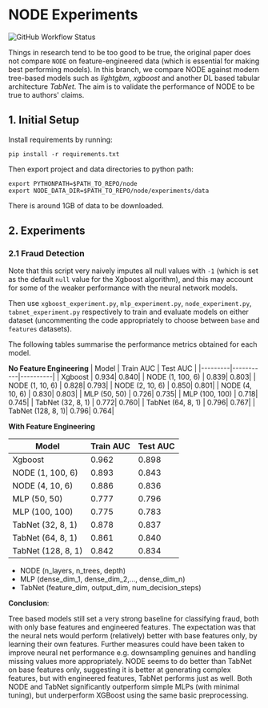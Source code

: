 # NODE Experiments
![GitHub Workflow Status](https://img.shields.io/github/workflow/status/xl402/neural-oblivious-decision-ensembles/node)

Things in research tend to be too good to be true, the original paper does not
compare `NODE` on feature-engineered data (which is essential for making best
performing models). In this branch, we compare NODE against modern tree-based
models such as *lightgbm*, *xgboost* and another DL based tabular architecture
*TabNet*. The aim is to validate the performance of NODE to be true to authors'
claims.


## 1. Initial Setup
Install requirements by running:
```
pip install -r requirements.txt
```
Then export project and data directories to python path:
```
export PYTHONPATH=$PATH_TO_REPO/node
export NODE_DATA_DIR=$PATH_TO_REPO/node/experiments/data
```
There is around 1GB of data to be downloaded.

## 2. Experiments

### 2.1 Fraud Detection
Note that this script very naively imputes all null values with `-1` (which is set as the default `null` value for the Xgboost algorithm), and this may account for some of the weaker performance with the neural network models.

Then use `xgboost_experiment.py`, `mlp_experiment.py`, `node_experiment.py`, `tabnet_experiment.py` respectively to train and evaluate models on either dataset (uncommenting the code appropriately to choose between `base` and `features` datasets).

The following tables summarise the performance metrics obtained for each model.

**No Feature Engineering**
| Model   | Train AUC | Test AUC |
|---------|-----------|----------|
| Xgboost           | 0.934| 0.840|
| NODE (1, 100, 6)  | 0.839| 0.803|
| NODE (1, 10, 6)   | 0.828| 0.793|
| NODE (2, 10, 6)   | 0.850| 0.801|
| NODE (4, 10, 6)   | 0.830| 0.803|
| MLP (50, 50)      | 0.726| 0.735|
| MLP (100, 100)    | 0.718| 0.745|
| TabNet (32, 8, 1) | 0.772| 0.760|
| TabNet (64, 8, 1) | 0.796| 0.767|
| TabNet (128, 8, 1)| 0.796| 0.764|

**With Feature Engineering**

| Model   | Train AUC | Test AUC |
|---------|-----------|----------|
| Xgboost            | 0.962| 0.898|
| NODE (1, 100, 6)   | 0.893| 0.843|
| NODE (4, 10, 6)    | 0.886| 0.836|
| MLP (50, 50)       | 0.777| 0.796|
| MLP (100, 100)     | 0.775| 0.783|
| TabNet (32, 8, 1)  | 0.878| 0.837|
| TabNet (64, 8, 1)  | 0.861| 0.840|
| TabNet (128, 8, 1) | 0.842| 0.834|

* NODE (n_layers, n_trees, depth)
* MLP (dense_dim_1, dense_dim_2,..., dense_dim_n)
* TabNet (feature_dim, output_dim, num_decision_steps)

**Conclusion**:


Tree based models still set a very strong baseline for classifying fraud, both with only base features and engineered features. The expectation was that the neural nets would perform (relatively) better with base features only, by learning their own features. Further measures could have been taken to improve neural net performance e.g. downsampling genuines and handling missing values more appropriately. NODE seems to do better than TabNet on base features only, suggesting it is better at generating complex features, but with engineered features, TabNet performs just as well. Both NODE and TabNet significantly outperform simple MLPs (with minimal tuning), but underperform XGBoost using the same basic preprocessing. 
